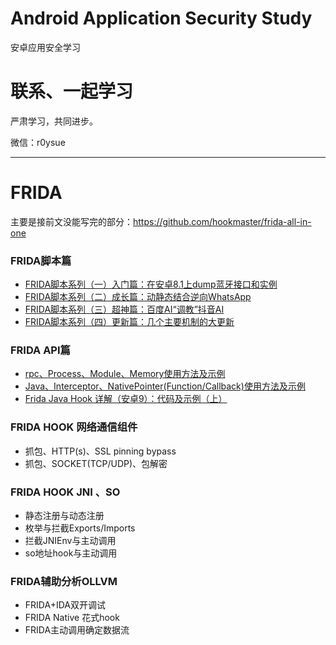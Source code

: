 # Android Application Security Study
安卓应用安全学习


# 联系、一起学习

严肃学习，共同进步。

微信：r0ysue

---

# FRIDA

主要是接前文没能写完的部分：https://github.com/hookmaster/frida-all-in-one

### FRIDA脚本篇

- [FRIDA脚本系列（一）入门篇：在安卓8.1上dump蓝牙接口和实例](https://github.com/hookmaster/frida-all-in-one/tree/master/04.FRIDA-SCRIPTS/FRIDA%E8%84%9A%E6%9C%AC%E7%B3%BB%E5%88%97%EF%BC%88%E4%B8%80%EF%BC%89%E5%85%A5%E9%97%A8%E7%AF%87%EF%BC%9A%E5%9C%A8%E5%AE%89%E5%8D%938.1%E4%B8%8Adump%E8%93%9D%E7%89%99%E6%8E%A5%E5%8F%A3%E5%92%8C%E5%AE%9E%E4%BE%8B)
- [FRIDA脚本系列（二）成长篇：动静态结合逆向WhatsApp](https://github.com/hookmaster/frida-all-in-one/tree/master/04.FRIDA-SCRIPTS/FRIDA%E8%84%9A%E6%9C%AC%E7%B3%BB%E5%88%97%EF%BC%88%E4%BA%8C%EF%BC%89%E6%88%90%E9%95%BF%E7%AF%87%EF%BC%9A%E5%8A%A8%E9%9D%99%E6%80%81%E7%BB%93%E5%90%88%E9%80%86%E5%90%91WhatsApp)
- [FRIDA脚本系列（三）超神篇：百度AI“调教”抖音AI](https://github.com/hookmaster/frida-all-in-one/tree/master/04.FRIDA-SCRIPTS/FRIDA%E8%84%9A%E6%9C%AC%E7%B3%BB%E5%88%97%EF%BC%88%E4%B8%89%EF%BC%89%E8%B6%85%E7%A5%9E%E7%AF%87%EF%BC%9A%E7%99%BE%E5%BA%A6AI%E2%80%9C%E8%B0%83%E6%95%99%E2%80%9D%E6%8A%96%E9%9F%B3AI)
- [FRIDA脚本系列（四）更新篇：几个主要机制的大更新](https://www.anquanke.com/post/id/177597)

### FRIDA API篇

- [rpc、Process、Module、Memory使用方法及示例](https://www.anquanke.com/post/id/195215)
- [Java、Interceptor、NativePointer(Function/Callback)使用方法及示例](https://www.anquanke.com/post/id/195869)
- [Frida Java Hook 详解（安卓9）：代码及示例（上）](https://mp.weixin.qq.com/s/2BdX-rtAu8WZuzY3pK94NQ)

### FRIDA HOOK 网络通信组件

- 抓包、HTTP(s)、SSL pinning bypass
- 抓包、SOCKET(TCP/UDP)、包解密

### FRIDA HOOK JNI 、SO

- 静态注册与动态注册
- 枚举与拦截Exports/Imports
- 拦截JNIEnv与主动调用
- so地址hook与主动调用

### FRIDA辅助分析OLLVM

- FRIDA+IDA双开调试
- FRIDA Native 花式hook
- FRIDA主动调用确定数据流
